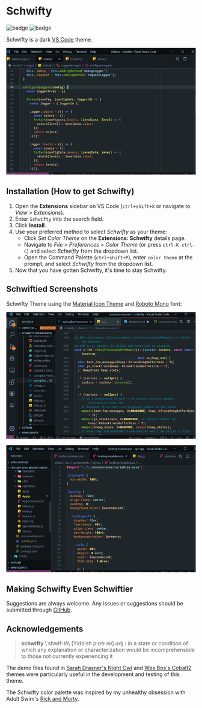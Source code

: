 # Schwifty

![badge](https://vsmarketplacebadge.apphb.com/version/SimchaWood.schwifty.svg)
![badge](https://img.shields.io/github/license/SimchaWood/schwifty)

Schwifty is a dark [VS Code](https://code.visualstudio.com/) theme.

![screenshot1](images/screenshot1.png)

## Installation (How to get Schwifty)

1. Open the **Extensions** sidebar on VS Code (`ctrl+shift+X` or navigate to *View* > *Extensions*).
2. Enter `Schwifty` into the search field.
3. Click **Install**.
4. Use your preferred method to select *Schwifty* as your theme:
    - Click *Set Color Theme* on the **Extensions: Schwifty** details page.
    - Navigate to *File* > *Preferences* > *Color Theme* (or press `ctrl-K ctrl-C`) and select *Schwifty* from the dropdown list.
    - Open the Command Palette (`ctrl+shift+P`), enter `color theme` at the prompt, and select *Schwifty* from the dropdown list.
5. Now that you have gotten Schwifty, it's time to stay Schwifty.

## Schwiftied Screenshots

Schwifty Theme using the [Material Icon Theme](https://marketplace.visualstudio.com/items?itemName=PKief.material-icon-theme) and [Roboto Mono](https://fonts.google.com/specimen/Roboto+Mono) font:

![screenshot2](images/screenshot3.png)

![screenshot3](images/screenshot2.png)

## Making Schwifty Even Schwiftier

Suggestions are always welcome. Any issues or suggestions should be submitted through [GitHub](https://github.com/SimchaWood/schwifty/issues).

## Acknowledgements

> **schwifty** \\&#712;shwif-tē\\ [Yiddish &#x05e9;&#x05f0;&#x05d9;&#x05e4;&#x05bf;&#x05d8;&#x05d9;&#x05e7;] *adj* **:** in a state or condition of which any explanation or characterization would be incomprehensible to those not currently experiencing it

The demo files found in [Sarah Drasner's Night Owl](https://marketplace.visualstudio.com/items?itemName=sdras.night-owl&WT.mc_id=twitter-social-sdras) and [Wes Bos's Cobalt2](https://marketplace.visualstudio.com/items?itemName=wesbos.theme-cobalt2&WT.mc_id=github-theme-sdras) themes were particularly useful in the development and testing of this theme.

The Schwifty color palette was inspired by my unhealthy obsession with Adult Swim's [Rick and Morty](https://www.rickandmorty.com/).
